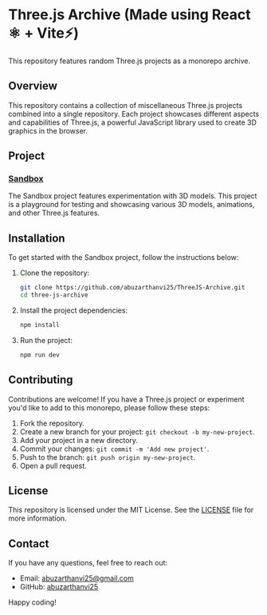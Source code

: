 # Three.js Archive (Made using React ⚛️ + Vite⚡)

This repository features random Three.js projects as a monorepo archive.

## Overview

This repository contains a collection of miscellaneous Three.js projects combined into a single repository. Each project showcases different aspects and capabilities of Three.js, a powerful JavaScript library used to create 3D graphics in the browser.

## Project

### [Sandbox](/pages/sandbox)
The Sandbox project features experimentation with 3D models. This project is a playground for testing and showcasing various 3D models, animations, and other Three.js features.

## Installation

To get started with the Sandbox project, follow the instructions below:

1. Clone the repository:
    ```sh
    git clone https://github.com/abuzarthanvi25/ThreeJS-Archive.git
    cd three-js-archive
    ```
    
2. Install the project dependencies:
    ```sh
    npm install
    ```

3. Run the project:
    ```sh
    npm run dev
    ```

## Contributing

Contributions are welcome! If you have a Three.js project or experiment you'd like to add to this monorepo, please follow these steps:

1. Fork the repository.
2. Create a new branch for your project: `git checkout -b my-new-project`.
3. Add your project in a new directory.
4. Commit your changes: `git commit -m 'Add new project'`.
5. Push to the branch: `git push origin my-new-project`.
6. Open a pull request.

## License

This repository is licensed under the MIT License. See the [LICENSE](./LICENSE) file for more information.

## Contact

If you have any questions, feel free to reach out:

- Email: [abuzarthanvi25@gmail.com](mailto:abuzarthanvi25@gmail.com)
- GitHub: [abuzarthanvi25](https://github.com/abuzarthanvi25)

Happy coding!
